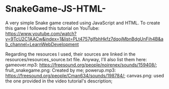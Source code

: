 # SnakeGame-JS-HTML-

A very simple Snake game created using JavaScript and HTML. To create this game I followed this tutorial on YouTube: https://www.youtube.com/watch?v=9TcU2C1AACw&index=1&list=PLt4757glfbhHkfz7dqojMbnBdgUnFih4B&ab_channel=LearnWebDevelopment

Regarding the resources I used, their sources are linked in the resources/resources_source.txt file.
Anyway, I'll also list them here:
gameover.mp3: https://freesound.org/people/noirenex/sounds/159408/;
fruit_snakegame.png: Created by me;
powerup.mp3: https://freesound.org/people/Cman634/sounds/198784/;
canvas.png: used the one provided in the video tutorial's description;
